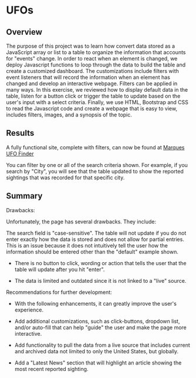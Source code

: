 # UFOs
## Overview
The purpose of this project was to learn how convert data stored as a JavaScript array or list to a table to organize the information that accounts for "events" change. In order to react when an element is changed, we deploy Javascript functions to loop through the data to build the table and create a customized dashboard. The customizations include filters with event listeners that will record the information when an element has changed and develop an interactive webpage. Filters can be applied in many ways. In this exercise, we reviewed how to display default data in the table, listen for a button click or trigger the table to update based on the user's input with a select criteria. Finally, we use HTML, Bootstrap and CSS to read the Javascript code and create a webpage that is easy to view, includes filters, images, and a synopsis of the topic.

## Results

A fully functional site, complete with filters, can now be found at [Marques UFO Finder](file:///C:/Users/nemar/OneDrive/Desktop/Columbia%20Bootcamp/UFOs/Index.html)

You can filter by one or all of the search criteria shown. For example, if you search by "City", you will see that the table updated to show the reported sightings that was recorded for that specific city.
## Summary
 Drawbacks:

Unfortunately, the page has several drawbacks. They include:

The search field is "case-sensitive". The table will not update if you do not enter exactly how the data is stored and does not allow for partial entries. This is an issue because it does not intuitively tell the user how the information should be entered other than the "default" example shown.

- There is no button to click, wording or action that tells the user that the table will update after you hit "enter".

- The data is limited and outdated since it is not linked to a "live" source.

Recommendations for further development:

- With the following enhancements, it can greatly improve the user's experience.

- Add additional customizations, such as click-buttons, dropdown list, and/or auto-fill that can help "guide" the user and make the page more interactive.

- Add functionality to pull the data from a live source that includes current and archived data not limited to only the United States, but globally.

- Add a "Latest News" section that will highlight an article showing the most recent reported sighting.
